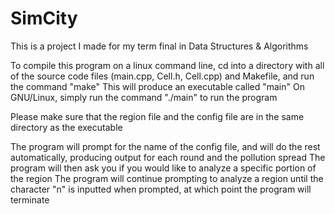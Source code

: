 # SimCity
This is a project I made for my term final in Data Structures &amp; Algorithms

To compile this program on a linux command line, cd into a directory with all of the source code files (main.cpp, Cell.h, Cell.cpp) and Makefile, and run the command "make"
This will produce an executable called "main"
On GNU/Linux, simply run the command "./main" to run the program

Please make sure that the region file and the config file are in the same directory as the executable

The program will prompt for the name of the config file, and will do the rest automatically, producing output for each round and the pollution spread
The program will then ask you if you would like to analyze a specific portion of the region
The program will continue prompting to analyze a region until the character "n" is inputted when prompted, at which point the program will terminate
